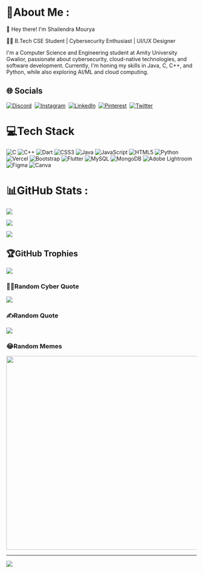# 💫About Me :

🚀 Hey there! I'm Shailendra Mourya

👨‍💻 B.Tech CSE Student | Cybersecurity Enthusiast | UI/UX Designer

I'm a Computer Science and Engineering student at Amity University Gwalior, passionate about cybersecurity, cloud-native technologies, and software development. Currently, I'm honing my skills in Java, C, C++, and Python, while also exploring AI/ML and cloud computing.



## 🌐 Socials

[![Discord](https://img.shields.io/badge/Discord-%237289DA.svg?logo=discord&logoColor=white)](https://discord.gg/1017046641620025415)  [![Instagram](https://img.shields.io/badge/Instagram-%23E4405F.svg?logo=Instagram&logoColor=white)](https://www.instagram.com/shailu_m17)  [![LinkedIn](https://img.shields.io/badge/LinkedIn-%230077B5.svg?logo=linkedin&logoColor=white)](https://www.linkedin.com/in/shailum17)  [![Pinterest](https://img.shields.io/badge/Pinterest-%23E60023.svg?logo=Pinterest&logoColor=white)](https://in.pinterest.com/shailum17/)  [![Twitter](https://img.shields.io/badge/Twitter-%231DA1F2.svg?logo=Twitter&logoColor=white)](https://twitter.com/shailum_17)  





# 💻Tech Stack

![C](https://img.shields.io/badge/c-%2300599C.svg?style=plastic&logo=c&logoColor=white) ![C++](https://img.shields.io/badge/c++-%2300599C.svg?style=plastic&logo=c%2B%2B&logoColor=white) ![Dart](https://img.shields.io/badge/dart-%230175C2.svg?style=plastic&logo=dart&logoColor=white) ![CSS3](https://img.shields.io/badge/css3-%231572B6.svg?style=plastic&logo=css3&logoColor=white) ![Java](https://img.shields.io/badge/java-%23ED8B00.svg?style=plastic&logo=java&logoColor=white) ![JavaScript](https://img.shields.io/badge/javascript-%23323330.svg?style=plastic&logo=javascript&logoColor=%23F7DF1E) ![HTML5](https://img.shields.io/badge/html5-%23E34F26.svg?style=plastic&logo=html5&logoColor=white) ![Python](https://img.shields.io/badge/python-3670A0?style=plastic&logo=python&logoColor=ffdd54) ![Vercel](https://img.shields.io/badge/vercel-%23000000.svg?style=plastic&logo=vercel&logoColor=white) ![Bootstrap](https://img.shields.io/badge/bootstrap-%23563D7C.svg?style=plastic&logo=bootstrap&logoColor=white) ![Flutter](https://img.shields.io/badge/Flutter-%2302569B.svg?style=plastic&logo=Flutter&logoColor=white) ![MySQL](https://img.shields.io/badge/mysql-%2300f.svg?style=plastic&logo=mysql&logoColor=white) ![MongoDB](https://img.shields.io/badge/MongoDB-%234ea94b.svg?style=plastic&logo=mongodb&logoColor=white) ![Adobe Lightroom](https://img.shields.io/badge/Adobe%20Lightroom-31A8FF.svg?style=plastic&logo=Adobe%20Lightroom&logoColor=white) ![Figma](https://img.shields.io/badge/figma-%23F24E1E.svg?style=plastic&logo=figma&logoColor=white) ![Canva](https://img.shields.io/badge/Canva-%2300C4CC.svg?style=plastic&logo=Canva&logoColor=white)

# 📊GitHub Stats :

![](https://github-readme-stats.vercel.app/api?username=shailum17&theme=tokyonight&hide_border=false&include_all_commits=false&count_private=false)<br/>

![](https://github-readme-streak-stats.herokuapp.com/?user=shailum17&theme=tokyonight&hide_border=false)<br/>

![](https://github-readme-stats.vercel.app/api/top-langs/?username=shailum17&theme=tokyonight&hide_border=false&include_all_commits=false&count_private=false&layout=compact)



## 🏆GitHub Trophies

![](https://github-trophies.vercel.app/?username=shailum17&theme=tokyonight&no-frame=false&no-bg=false&margin-w=4)



### 🧑‍💻Random Cyber Quote

![](https://github-readme-cyber-quotes.vercel.app/api?type=horizontal&theme=tokyonight)



### ✍️Random Quote

![](https://quotes-github-readme.vercel.app/api?type=horizontal&theme=tokyonight)



### 😂Random Memes 

<img src="https://meme-api.herokuapp.com/gimme" width="512px"/>





---

[![](https://visitcount.itsvg.in/api?id=shailum17&icon=0&color=0)](https://visitcount.itsvg.in)
